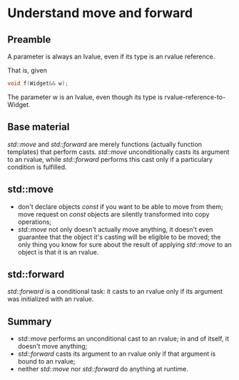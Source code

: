 Understand move and forward
===========================

Preamble
--------

A parameter is always an lvalue, even if its type is an rvalue
reference.

That is, given  
```c++
void f(Widget&& w);
```

The parameter w is an lvalue, even though its type is 
rvalue-reference-to-Widget.


Base material
-------------

*std::move* and *std::forward* are merely functions (actually 
function templates) that perform casts. *std::move* unconditionally
casts its argument to an rvalue, while *std::forward* performs this
cast only if a particulary condition is fulfilled.


std::move
---------

- don't declare objects *const* if you want to be able to move 
  from them; move request on *const* objects are silently transformed
  into copy operations;
- *std::move* not only doesn't actually move anything, it doesn't
  even guarantee that the object it's casting will be eligible to
  be moved; the only thing you know for sure about the result of
  applying *std::move* to an object is that it is an rvalue.


std::forward
------------

*std::forward* is a conditional task: it casts to an rvalue only
if its argument was initialized with an rvalue.


Summary
-------

- *std::move* performs an unconditional cast to an rvalue; in and of
  itself, it doesn't move anything;
- *std::forward* casts its argument to an rvalue only if that 
  argument is bound to an rvalue;
- neither *std::move* nor *std::forward* do anything at runtime.
